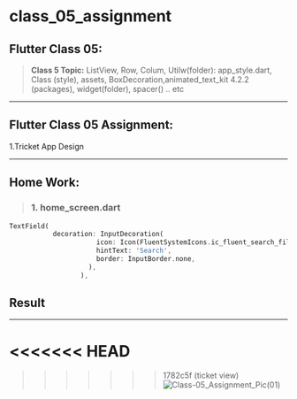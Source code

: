 # class_05_assignment

## Flutter Class 05:

> **Class 5 Topic:** ListView, Row, Colum, Utilw(folder): app_style.dart, Class (style), assets, BoxDecoration,animated_text_kit 4.2.2 (packages), widget(folder), spacer() .. etc

---

## Flutter Class 05 Assignment:

1.Tricket App Design

---

## Home Work:

> ### 1. home_screen.dart

```dart
TextField(
           decoration: InputDecoration(
                      icon: Icon(FluentSystemIcons.ic_fluent_search_filled),
                      hintText: 'Search',
                      border: InputBorder.none,
                    ),
                  ),
```

## Result

---
<<<<<<< HEAD
=======

>>>>>>> 1782c5f (ticket view)
![Class-05_Assignment_Pic(01)](https://user-images.githubusercontent.com/86506002/190539755-119a1de7-b7ba-4a61-8828-e30ba5b32ec8.jpg)
